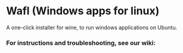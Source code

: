 # Wafl (Windows apps for linux)
A one-click installer for wine, to run windows applications on Ubuntu.

### For instructions and troubleshooting, see our wiki:
<a href="https://github.com/pikalover6/Wafl/wiki">
